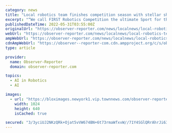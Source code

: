 ```yaml
---
category: news
title: "Local robotics team finishes competition season with stellar showing"
excerpt: "“We call FIRST Robotics Competition the ultimate Sport for the Mind,” the organization’s website reads ... where the Titanium Titans practice driving their robot with a remote control. Competition season kicks off in February."
publishedDateTime: 2022-05-31T03:55:00Z
originalUrl: "https://observer-reporter.com/news/localnews/local-robotics-team-finishes-competition-season-with-stellar-showing/article_2d539ea8-bc10-11ec-9128-57845c1174a7.html"
webUrl: "https://observer-reporter.com/news/localnews/local-robotics-team-finishes-competition-season-with-stellar-showing/article_2d539ea8-bc10-11ec-9128-57845c1174a7.html"
ampWebUrl: "https://observer-reporter.com/news/localnews/local-robotics-team-finishes-competition-season-with-stellar-showing/article_2d539ea8-bc10-11ec-9128-57845c1174a7.amp.html"
cdnAmpWebUrl: "https://observer--reporter-com.cdn.ampproject.org/c/s/observer-reporter.com/news/localnews/local-robotics-team-finishes-competition-season-with-stellar-showing/article_2d539ea8-bc10-11ec-9128-57845c1174a7.amp.html"
type: article

provider:
  name: Observer-Reporter
  domain: observer-reporter.com

topics:
  - AI in Robotics
  - AI

images:
  - url: "https://bloximages.newyork1.vip.townnews.com/observer-reporter.com/content/tncms/assets/v3/editorial/4/3d/43d33fd8-bc2b-11ec-9731-6f55b7bbde32/6258798ee1bc0.image.jpg?resize=1024%2C640"
    width: 1024
    height: 640
    isCached: true

secured: "3/3yciUJ2NKzQRk+Ojat5vVW674BN+6t73rmaWfxvW//71Y4SGlQRrAhrJi63fmX63zaMrn3KmAtQCBDejamvwZFs24HuSk58VfFS6uP2jxhSTZUk5byt/xKEJI/DABImmxRRpsi0Cg3ihUAyyQT8b+0m3jukXfCihsV8I2RRJcdVGjKqYBX9qIIQiFe+DA9Y0VW7CZYjOowzth2s9jFUa1Pj3Vo27MsOkYTjyN9A9XYDU9rwkv3U0chRqGc7fH1zjjB1QRwKqioZk6rGqd9IW0FVII2yd8ED8/AXKnDM+LX7gJMHqKSyRzgnN/XQFOOeLC5ZDkamcRkH6XBOG7DMkj4+WtP8Yk1mpVwWYsPqN0=;4OYFQBxCEMdLAv17Qsh0SA=="
---
```


